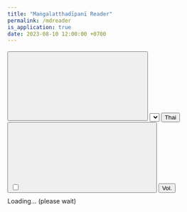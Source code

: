 ```yaml
---
title: "Maṅgalatthadīpanī Reader"
permalink: /mdreader
is_application: true
date: 2023-08-10 12:00:00 +0700
---
```


<div id="toolbar" style="padding-bottom:10px;padding-top:3px;">
<span class="toolbarbg">
<button onClick="bcUtil.toggleToolBar(mdReader);"><svg class="icon"><use xlink:href="/assets/fontawesome/custom.svg#window-maximize"></use></svg></button>
<select id="paranumselector" title="Paragraph number to go" onChange="mdReader.goParaNum();"></select>
<button title="Thai translation" onClick="mdReader.openTransThai();">Thai</button>
<button title="Synchronize with Thai"><label for="syncthai"><input type="checkbox" id="syncthai" onClick="mdReader.syncThai();"><svg class="icon"><use xlink:href="/assets/fontawesome/custom.svg#sync"></use></svg></label></button>
<button id="volumebutton" onClick="mdReader.goVolume();">Vol.</button>
</span>
</div>
<div id="textdisplay">Loading... (please wait)</div>
<script src="/assets/js/mdreader.js"></script>
<script src="/assets/js/pako_inflate.min.js"></script>
<script>
mdReader.util = bcUtil;
mdReader.loadText();
</script>
